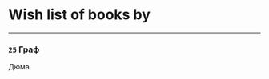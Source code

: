 # Wish list of books by [](https://plus.google.com/u/0/113891504788165801147/)
---

### `25` Граф
Дюма

